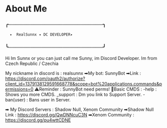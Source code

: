 # About Me
### ╭──────────────────────────╮
      ✦  RealSunnx ✦ DC DEVELOPER✦
### ╰──────────────────────────╯

 Hi Im Sunnx or you can just call me Sunny, im Discord Developer.
 Im from Czech Republic / Czechia 

My nickname in discord is : realsunnx
➡My bot: SunnyBot
➡Link : https://discord.com/oauth2/authorize?client_id=1379138129591668778&scope=bot%20applications.commands&permissions=0
⚠️Reminder : SunnyBot need perms!
🔧Basic CMDS : 
-help : Shows you more CMDS.
_support : Dm you link to Support Server.
-ban(user) : Bans user in Server.

➡ My Discord Servers : Shadow Null, Xenom Community
➡Shadow Null Link : https://discord.gg/QwDNNcuC3N
➡Xenom Community : https://discord.gg/pu4wttCDNE


